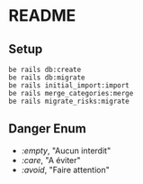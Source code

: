 # README

## Setup

```
be rails db:create
be rails db:migrate
be rails initial_import:import
be rails merge_categories:merge
be rails migrate_risks:migrate
```

## Danger Enum

- _:empty_, "Aucun interdit"
- _:care_, "A éviter"
- _:avoid_, "Faire attention"
